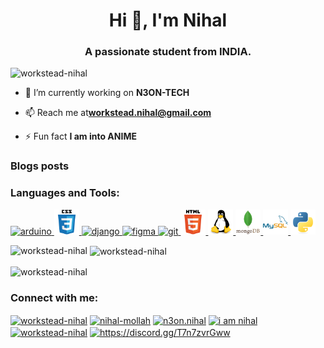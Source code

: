 <h1 align="center">Hi 👋, I'm Nihal</h1>
<h3 align="center">A passionate student from INDIA.</h3>

<p align="left"> <img src="https://komarev.com/ghpvc/?username=workstead-nihal&label=Profile%20views&color=0e75b6&style=flat" alt="workstead-nihal" /> </p>

- 🔭 I’m currently working on **N3ON-TECH**

- 📫 Reach me at**workstead.nihal@gmail.com**

- ⚡ Fun fact **I am into ANIME**

### Blogs posts
<!-- BLOG-POST-LIST:START -->
<!-- BLOG-POST-LIST:END -->



<h3 align="left">Languages and Tools:</h3>
<p align="left"> <a href="https://www.arduino.cc/" target="_blank" rel="noreferrer"> <img src="https://cdn.worldvectorlogo.com/logos/arduino-1.svg" alt="arduino" width="40" height="40"/> </a> <a href="https://www.w3schools.com/css/" target="_blank" rel="noreferrer"> <img src="https://raw.githubusercontent.com/devicons/devicon/master/icons/css3/css3-original-wordmark.svg" alt="css3" width="40" height="40"/> </a> <a href="https://www.djangoproject.com/" target="_blank" rel="noreferrer"> <img src="https://cdn.worldvectorlogo.com/logos/django.svg" alt="django" width="40" height="40"/> </a> <a href="https://www.figma.com/" target="_blank" rel="noreferrer"> <img src="https://www.vectorlogo.zone/logos/figma/figma-icon.svg" alt="figma" width="40" height="40"/> </a> <a href="https://git-scm.com/" target="_blank" rel="noreferrer"> <img src="https://www.vectorlogo.zone/logos/git-scm/git-scm-icon.svg" alt="git" width="40" height="40"/> </a> <a href="https://www.w3.org/html/" target="_blank" rel="noreferrer"> <img src="https://raw.githubusercontent.com/devicons/devicon/master/icons/html5/html5-original-wordmark.svg" alt="html5" width="40" height="40"/> </a> <a href="https://www.linux.org/" target="_blank" rel="noreferrer"> <img src="https://raw.githubusercontent.com/devicons/devicon/master/icons/linux/linux-original.svg" alt="linux" width="40" height="40"/> </a> <a href="https://www.mongodb.com/" target="_blank" rel="noreferrer"> <img src="https://raw.githubusercontent.com/devicons/devicon/master/icons/mongodb/mongodb-original-wordmark.svg" alt="mongodb" width="40" height="40"/> </a> <a href="https://www.mysql.com/" target="_blank" rel="noreferrer"> <img src="https://raw.githubusercontent.com/devicons/devicon/master/icons/mysql/mysql-original-wordmark.svg" alt="mysql" width="40" height="40"/> </a> <a href="https://www.python.org" target="_blank" rel="noreferrer"> <img src="https://raw.githubusercontent.com/devicons/devicon/master/icons/python/python-original.svg" alt="python" width="40" height="40"/> </a> </p>

<p><img align="left" src="https://github-readme-stats.vercel.app/api/top-langs?username=workstead-nihal&show_icons=true&locale=en&layout=compact" alt="workstead-nihal" /></p>

<p>&nbsp;<img align="center" src="https://github-readme-stats.vercel.app/api?username=workstead-nihal&show_icons=true&locale=en" alt="workstead-nihal" /></p>

<p><img align="center" src="https://github-readme-streak-stats.herokuapp.com/?user=workstead-nihal&" alt="workstead-nihal" /></p>
<h3 align="left">Connect with me:</h3>
<p align="left">
<a href="https://dev.to/workstead-nihal" target="blank"><img align="center" src="https://raw.githubusercontent.com/rahuldkjain/github-profile-readme-generator/master/src/images/icons/Social/devto.svg" alt="workstead-nihal" height="30" width="40" /></a>
<a href="https://linkedin.com/in/nihal-mollah" target="blank"><img align="center" src="https://raw.githubusercontent.com/rahuldkjain/github-profile-readme-generator/master/src/images/icons/Social/linked-in-alt.svg" alt="nihal-mollah" height="30" width="40" /></a>
<a href="https://instagram.com/n3on.nihal" target="blank"><img align="center" src="https://raw.githubusercontent.com/rahuldkjain/github-profile-readme-generator/master/src/images/icons/Social/instagram.svg" alt="n3on.nihal" height="30" width="40" /></a>
<a href="https://www.youtube.com/c/i am nihal" target="blank"><img align="center" src="https://raw.githubusercontent.com/rahuldkjain/github-profile-readme-generator/master/src/images/icons/Social/youtube.svg" alt="i am nihal" height="30" width="40" /></a>
<a href="https://www.leetcode.com/workstead-nihal" target="blank"><img align="center" src="https://raw.githubusercontent.com/rahuldkjain/github-profile-readme-generator/master/src/images/icons/Social/leet-code.svg" alt="workstead-nihal" height="30" width="40" /></a>
<a href="https://discord.gg/https://discord.gg/T7n7zvrGww" target="blank"><img align="center" src="https://raw.githubusercontent.com/rahuldkjain/github-profile-readme-generator/master/src/images/icons/Social/discord.svg" alt="https://discord.gg/T7n7zvrGww" height="30" width="40" /></a>
</p>
